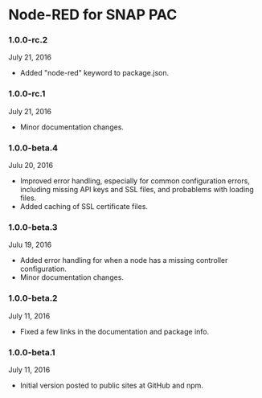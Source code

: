 # Node-RED for SNAP PAC


### 1.0.0-rc.2

July 21, 2016

 * Added "node-red" keyword to package.json.

### 1.0.0-rc.1

July 21, 2016

 * Minor documentation changes.

### 1.0.0-beta.4

Julu 20, 2016

 * Improved error handling, especially for common configuration errors, including missing API keys and SSL files, and probablems with loading files.
 * Added caching of SSL certificate files.

### 1.0.0-beta.3

Julu 19, 2016

 * Added error handling for when a node has a missing controller configuration.
 * Minor documentation changes.

### 1.0.0-beta.2

July 11, 2016

 * Fixed a few links in the documentation and package info.

### 1.0.0-beta.1

July 11, 2016

 * Initial version posted to public sites at GitHub and npm.


